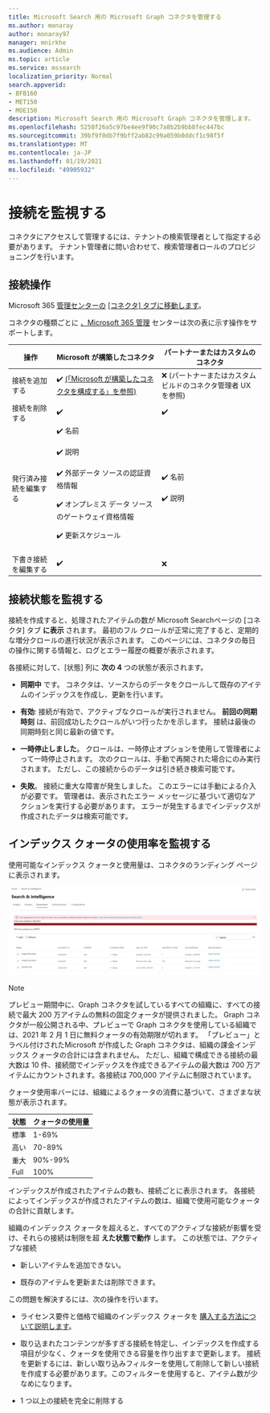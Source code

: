 ```yaml
---
title: Microsoft Search 用の Microsoft Graph コネクタを管理する
ms.author: monaray
author: monaray97
manager: mnirkhe
ms.audience: Admin
ms.topic: article
ms.service: mssearch
localization_priority: Normal
search.appverid:
- BFB160
- MET150
- MOE150
description: Microsoft Search 用の Microsoft Graph コネクタを管理します。
ms.openlocfilehash: 5258f26a5c97be4ee9f90c7a8b2b9bb8fec447bc
ms.sourcegitcommit: 39bf9f0db7f9bff2ab82c99a059b0ddcf1c98f5f
ms.translationtype: MT
ms.contentlocale: ja-JP
ms.lasthandoff: 01/19/2021
ms.locfileid: "49905932"
---
```

<!-- markdownlint-disable no-inline-html -->

# <a name="monitor-your-connections"></a>接続を監視する

コネクタにアクセスして管理するには、テナントの検索管理者として指定する必要があります。 テナント管理者に問い合わせて、検索管理者ロールのプロビジョニングを行います。

## <a name="connection-operations"></a>接続操作

Microsoft 365 [管理センターの](https://admin.microsoft.com/Adminportal/Home#/MicrosoftSearch/Connectors) [ [コネクタ] タブに移動します](https://admin.microsoft.com)。

コネクタの種類ごとに [、Microsoft 365 管理](https://admin.microsoft.com) センターは次の表に示す操作をサポートします。

操作 | Microsoft が構築したコネクタ | パートナーまたはカスタムのコネクタ
--- | --- | ---
接続を追加する | :heavy_check_mark: [(「Microsoft が構築したコネクタを構成する」を参照)](configure-connector.md) | :x: (パートナーまたはカスタムビルドのコネクタ管理者 UX を参照)
接続を削除する | :heavy_check_mark: | :heavy_check_mark:
発行済み接続を編集する | :heavy_check_mark: 名前<br></br> :heavy_check_mark: 説明<br></br> :heavy_check_mark: 外部データ ソースの認証資格情報<br></br> :heavy_check_mark: オンプレミス データ ソースのゲートウェイ資格情報<br></br> :heavy_check_mark: 更新スケジュール<br></br> | :heavy_check_mark: 名前<br></br> :heavy_check_mark: 説明
下書き接続を編集する | :heavy_check_mark: | :x:

## <a name="monitor-your-connection-status"></a>接続状態を監視する

接続を作成すると、処理されたアイテムの数が Microsoft Searchページの [コネクタ] タブ **に表示** されます。 最初のフル クロールが正常に完了すると、定期的な増分クロールの進行状況が表示されます。 このページには、コネクタの毎日の操作に関する情報と、ログとエラー履歴の概要が表示されます。

各接続に対して、[状態] 列に **次の 4** つの状態が表示されます。

* **同期中** です。 コネクタは、ソースからのデータをクロールして既存のアイテムのインデックスを作成し、更新を行います。

* **有効**: 接続が有効で、アクティブなクロールが実行されません。 **前回の同期時刻** は、前回成功したクロールがいつ行ったかを示します。 接続は最後の同期時刻と同じ最新の値です。

* **一時停止しました**。 クロールは、一時停止オプションを使用して管理者によって一時停止されます。 次のクロールは、手動で再開された場合にのみ実行されます。 ただし、この接続からのデータは引き続き検索可能です。

* **失敗**。 接続に重大な障害が発生しました。 このエラーには手動による介入が必要です。 管理者は、表示されたエラー メッセージに基づいて適切なアクションを実行する必要があります。 エラーが発生するまでインデックスが作成されたデータは検索可能です。

## <a name="monitor-your-index-quota-utilization"></a>インデックス クォータの使用率を監視する

使用可能なインデックス クォータと使用量は、コネクタのランディング ページに表示されます。

![インデックス クォータ使用率バー](media/quota_utilization.png)

>[!NOTE]
>プレビュー期間中に、Graph コネクタを試しているすべての組織に、すべての接続で最大 200 万アイテムの無料の固定クォータが提供されました。 Graph コネクタが一般公開される中、プレビューで Graph コネクタを使用している組織では、2021 年 2 月 1 日に無料クォータの有効期限が切れます。
>「プレビュー」とラベル付けされた[](connectors-preview.md)Microsoft が作成した Graph コネクタは、組織の課金インデックス クォータの合計には含まれません。 ただし、組織で構成できる接続の最大数は 10 件、接続間でインデックスを作成できるアイテムの最大数は 700 万アイテムにカウントされます。各接続は 700,000 アイテムに制限されています。 

クォータ使用率バーには、組織によるクォータの消費に基づいて、さまざまな状態が表示されます。

状態 | クォータの使用量
--- | ---
標準 | 1-69%
高い | 70-89%
重大 | 90%-99%
Full | 100%

インデックスが作成されたアイテムの数も、接続ごとに表示されます。 各接続によってインデックスが作成されたアイテムの数は、組織で使用可能なクォータの合計に貢献します。

組織のインデックス クォータを超えると、すべてのアクティブな接続が影響を受け、それらの接続は制限を超 **えた状態で動作** します。 この状態では、アクティブな接続  

* 新しいアイテムを追加できない。

* 既存のアイテムを更新または削除できます。

この問題を解決するには、次の操作を行います。

* ライセンス要件と価格で組織のインデックス クォータを [購入する方法について説明します](licensing.md)。

* 取り込まれたコンテンツが多すぎる接続を特定し、インデックスを作成する項目が少なく、クォータを使用できる容量を作り出すまで更新します。 接続を更新するには、新しい取り込みフィルターを使用して削除して新しい接続を作成する必要があります。このフィルターを使用すると、アイテム数が少なめになります。

* 1 つ以上の接続を完全に削除する